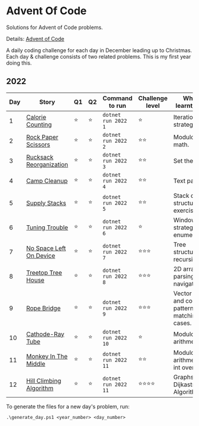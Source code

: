 ﻿# Advent Of Code

Solutions for Advent of Code problems.

Details: [Advent of Code](https://adventofcode.com/2022/about)

A daily coding challenge for each day in December leading up to Christmas. Each day & challenge consists of two related problems.
This is my first year doing this.

## 2022

| Day | Story | Q1 | Q2 | Command to run | Challenge level | What I learnt/used
| --- | --- | --- | --- | --- | --- | --- |
| 1 | [Calorie Counting](https://adventofcode.com/2022/day/1) | ⭐ | ⭐ | `dotnet run 2022 1` | ⭐ | Iteration strategies.
| 2 | [Rock Paper Scissors](https://adventofcode.com/2022/day/2) | ⭐ | ⭐ | `dotnet run 2022 2` | ⭐⭐ | Modulo math.
| 3 | [Rucksack Reorganization](https://adventofcode.com/2022/day/3) | ⭐ | ⭐ | `dotnet run 2022 3` | ⭐⭐ | Set theory.
| 4 | [Camp Cleanup](https://adventofcode.com/2022/day/4) | ⭐ | ⭐ | `dotnet run 2022 4` | ⭐⭐ | Text parsing.
| 5 | [Supply Stacks](https://adventofcode.com/2022/day/5) | ⭐ | ⭐ | `dotnet run 2022 5`| ⭐⭐ | Stack data structure exercise.
| 6 | [Tuning Trouble](https://adventofcode.com/2022/day/6) | ⭐ | ⭐ | `dotnet run 2022 6` | ⭐ | Windowing strategies for enumerables.
| 7 | [No Space Left On Device](https://adventofcode.com/2022/day/7) | ⭐ | ⭐ | `dotnet run 2022 7` | ⭐⭐⭐ | Tree structure and recursion.
| 8 | [Treetop Tree House](https://adventofcode.com/2022/day/8) | ⭐ | ⭐ | `dotnet run 2022 8` | ⭐⭐⭐ | 2D array parsing & navigation.
| 9 | [Rope Bridge](https://adventofcode.com/2022/day/9) | ⭐ | ⭐ | `dotnet run 2022 9` | ⭐⭐⭐ | Vector logic and complex pattern matching use cases.
| 10 | [Cathode-Ray Tube](https://adventofcode.com/2022/day/10) | ⭐ | ⭐ | `dotnet run 2022 10` | ⭐ | Modulo arithmetic.
| 11 | [Monkey In The Middle](https://adventofcode.com/2022/day/11) | ⭐ | ⭐ | `dotnet run 2022 11` | ⭐⭐ | Modulo arithmetic & int overflows.
| 12 | [Hill Climbing Algorithm](https://adventofcode.com/2022/day/12) | ⭐ | ⭐ | `dotnet run 2022 11` | ⭐⭐⭐⭐ | Graphs & Dijkastra's Algorithm.

To generate the files for a new day's problem, run:

`.\generate_day.ps1 <year_number> <day_number>`
